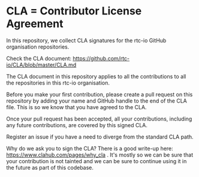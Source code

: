 # CLA = Contributor License Agreement
In this repository, we collect CLA signatures for the rtc-io GitHub organisation repositories.

Check the CLA document: https://github.com/rtc-io/CLA/blob/master/CLA.md

The CLA document in this repository applies to all the contributions to all the repositories in this rtc-io organisation.

Before you make your first contribution, please create a pull request on this repository by adding your name and GitHub handle to the end of the CLA file. This is so we know that you have agreed to the CLA.

Once your pull request has been accepted, all your contributions, including any future contributions, are covered by this signed CLA.

Register an issue if you have a need to diverge from the standard CLA path.

Why do we ask you to sign the CLA? There is a good write-up here: https://www.clahub.com/pages/why_cla . It's mostly so we can be sure that your contribution is not tainted and we can be sure to continue using it in the future as part of this codebase.
